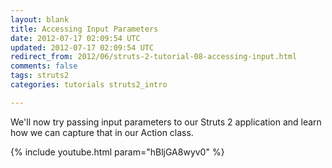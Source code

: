 ```yaml
---           
layout: blank
title: Accessing Input Parameters
date: 2012-07-17 02:09:54 UTC
updated: 2012-07-17 02:09:54 UTC
redirect_from: 2012/06/struts-2-tutorial-08-accessing-input.html
comments: false
tags: struts2
categories: tutorials struts2_intro

---
```


We'll now try passing input parameters to our Struts 2 application and learn how we can capture that in our Action class.

{% include youtube.html param="hBljGA8wyv0" %}